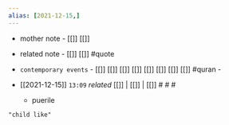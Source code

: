 ```yaml
---
alias: [2021-12-15,]
---
```

- mother note - [[]] [[]]
- related note - [[]] [[]] #quote 
- `contemporary events` - [[]] [[]] [[]] [[]] [[]] [[]] [[]] [[]] #quran -

- [[2021-12-15]]  `13:09` _related_ [[]] | [[]] | [[]] # # #
	- puerile

```query
"child like"
```